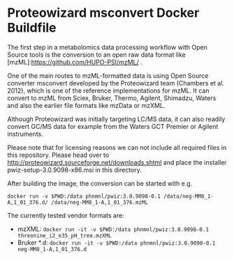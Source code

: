 # Proteowizard msconvert Docker Buildfile

The first step in a metabolomics data processing workflow with Open
Source tools is the conversion to an open raw data format like
[mzML]:https://github.com/HUPO-PSI/mzML/ .

One of the main routes to mzML-formatted data is using Open Source converter
msconvert developed by the Proteowizard team (Chambers et al. 2012), 
which is one of the reference implementations for mzML. It can convert 
to mzML from Sciex, Bruker, Thermo, Agilent, Shimadzu, Waters 
and also the earlier file formats like mzData or mzXML.

Although Proteowizard was initially targeting LC/MS data, it can also readily 
convert GC/MS data for example from the Waters GCT Premier or Agilent instruments.

Please note that for licensing reasons we can not include all required 
files in this repository. Please head over to http://proteowizard.sourceforge.net/downloads.shtml
and place the installer pwiz-setup-3.0.9098-x86.msi in this directory.

After building the image, the conversion can be started with e.g. 

`docker run -v $PWD:/data phnmnl/pwiz:3.0.9098-0.1 /data/neg-MM8_1-A,1_01_376.d/
/data/neg-MM8_1-A,1_01_376.mzML`

The currently tested vendor formats are:

* mzXML: `docker run -it -v $PWD:/data phnmnl/pwiz:3.0.9098-0.1 threonine_i2_e35_pH_tree.mzXML`
* Bruker *.d: `docker run -it -v $PWD:/data phnmnl/pwiz:3.0.9098-0.1 neg-MM8_1-A,1_01_376.d`










